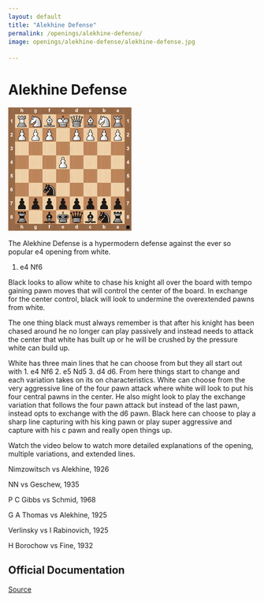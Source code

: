 ```yaml
---
layout: default
title: "Alekhine Defense"
permalink: /openings/alekhine-defense/
image: openings/alekhine-defense/alekhine-defense.jpg

---
```

# Alekhine Defense


![Alekhine Defense](\openings/alekhine-defense/alekhine-defense.jpg)


The Alekhine Defense is a hypermodern defense against the ever so popular e4 opening from white.

1. e4 Nf6

Black looks to allow white to chase his knight all over the board with tempo gaining pawn moves that will control the center of the board. In exchange for the center control, black will look to undermine the overextended pawns from white.

The one thing black must always remember is that after his knight has been chased around he no longer can play passively and instead needs to attack the center that white has built up or he will be crushed by the pressure white can build up.

White has three main lines that he can choose from but they all start out with 1. e4 Nf6 2. e5 Nd5 3. d4 d6. From here things start to change and each variation takes on its on characteristics. White can choose from the very aggressive line of the four pawn attack where white will look to put his four central pawns in the center. He also might look to play the exchange variation that follows the four pawn attack but instead of the last pawn, instead opts to exchange with the d6 pawn. Black here can choose to play a sharp line capturing with his king pawn or play super aggressive and capture with his c pawn and really open things up.

Watch the video below to watch more detailed explanations of the opening, multiple variations, and extended lines.






Nimzowitsch vs Alekhine, 1926

NN vs Geschew, 1935

P C Gibbs vs Schmid, 1968

G A Thomas vs Alekhine, 1925

Verlinsky vs I Rabinovich, 1925

H Borochow vs Fine, 1932


## Official Documentation
[Source](https://www.thechesswebsite.com/alekhine-defense/)

